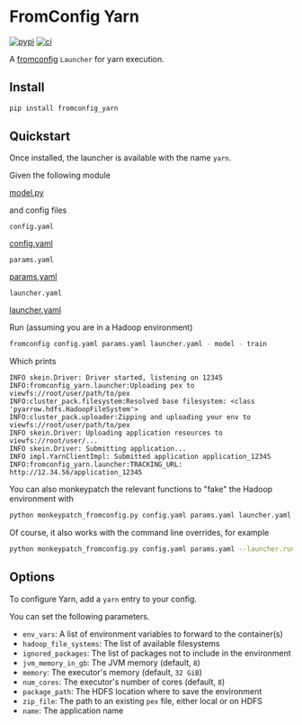 # FromConfig Yarn
[![pypi](https://img.shields.io/pypi/v/fromconfig-yarn.svg)](https://pypi.python.org/pypi/fromconfig-yarn)
[![ci](https://github.com/criteo/fromconfig-yarn/workflows/Continuous%20integration/badge.svg)](https://github.com/criteo/fromconfig-yarn/actions?query=workflow%3A%22Continuous+integration%22)

A [fromconfig](https://github.com/criteo/fromconfig) `Launcher` for yarn execution.


<a id="install"></a>
## Install

```bash
pip install fromconfig_yarn
```

<a id="quickstart"></a>
## Quickstart

Once installed, the launcher is available with the name `yarn`.

Given the following module

[model.py](model.py ':include :type=code python')

and config files

`config.yaml`

[config.yaml](config.yaml ':include :type=code yaml')

`params.yaml`

[params.yaml](params.yaml ':include :type=code yaml')

`launcher.yaml`

[launcher.yaml](launcher.yaml ':include :type=code yaml')

Run (assuming you are in a Hadoop environment)

```bash
fromconfig config.yaml params.yaml launcher.yaml - model - train
```

Which prints

```
INFO skein.Driver: Driver started, listening on 12345
INFO:fromconfig_yarn.launcher:Uploading pex to viewfs://root/user/path/to/pex
INFO:cluster_pack.filesystem:Resolved base filesystem: <class 'pyarrow.hdfs.HadoopFileSystem'>
INFO:cluster_pack.uploader:Zipping and uploading your env to viewfs://root/user/path/to/pex
INFO skein.Driver: Uploading application resources to viewfs://root/user/...
INFO skein.Driver: Submitting application...
INFO impl.YarnClientImpl: Submitted application application_12345
INFO:fromconfig_yarn.launcher:TRACKING_URL: http://12.34.56/application_12345
```

You can also monkeypatch the relevant functions to "fake" the Hadoop environment with

```bash
python monkeypatch_fromconfig.py config.yaml params.yaml launcher.yaml - model - train
```

Of course, it also works with the command line overrides, for example

```bash
python monkeypatch_fromconfig.py config.yaml params.yaml --launcher.run=yarn - model - train
```

<a id="options"></a>
## Options

To configure Yarn, add a `yarn` entry to your config.

You can set the following parameters.

- `env_vars`: A list of environment variables to forward to the container(s)
- `hadoop_file_systems`: The list of available filesystems
- `ignored_packages`: The list of packages not to include in the environment
- `jvm_memory_in_gb`: The JVM memory (default, `8`)
- `memory`: The executor's memory (default, `32 GiB`)
- `num_cores`: The executor's number of cores (default, `8`)
- `package_path`: The HDFS location where to save the environment
- `zip_file`: The path to an existing `pex` file, either local or on HDFS
- `name`: The application name
